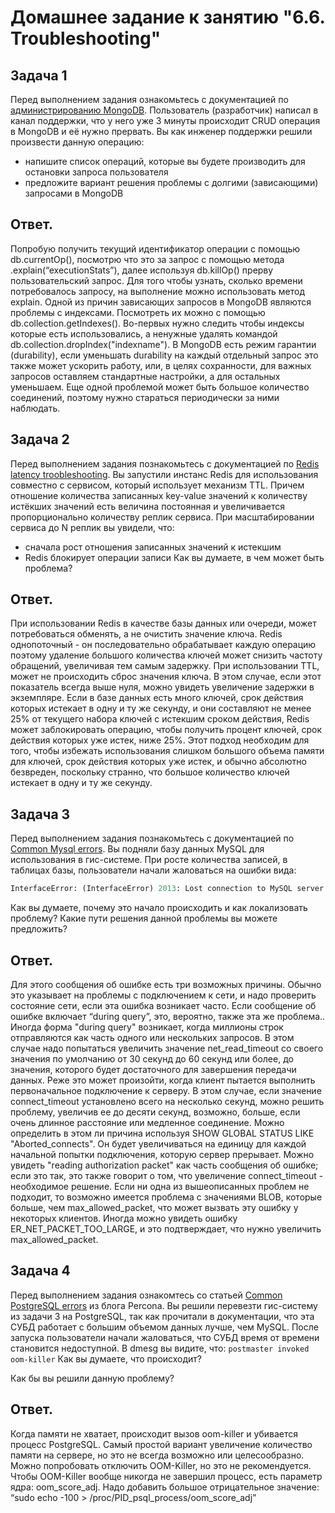 # Домашнее задание к занятию "6.6. Troubleshooting"
## Задача 1
Перед выполнением задания ознакомьтесь с документацией по [администрированию MongoDB](https://docs.mongodb.com/manual/administration/).
Пользователь (разработчик) написал в канал поддержки, что у него уже 3 минуты происходит CRUD операция в MongoDB и её 
нужно прервать. 
Вы как инженер поддержки решили произвести данную операцию:
- напишите список операций, которые вы будете производить для остановки запроса пользователя
- предложите вариант решения проблемы с долгими (зависающими) запросами в MongoDB

## Ответ.

Попробую получить текущий идентификатор операции с помощью db.currentOp(), посмотрю что это за запрос с помощью метода .explain(“executionStats”),  далее используя db.killOp() прерву пользовательский запрос.
Для того чтобы узнать, сколько времени потребовалось запросу, на выполнение можно использовать метод explain. Одной из причин зависающих запросов  в MongoDB являются проблемы с индексами. Посмотреть их можно с помощью db.collection.getIndexes(). Во-первых нужно следить чтобы индексы которые есть использовались, а ненужные удалять командой db.collection.dropIndex("indexname"). 
В MongoDB есть режим гарантии (durability), если уменьшать durability на каждый отдельный запрос это также может ускорить работу, или, в целях сохранности, для важных запросов оставляем стандартные настройки, а для остальных уменьшаем. Еще одной проблемой может быть большое количество соединений, поэтому нужно стараться периодически за ними наблюдать.


## Задача 2
Перед выполнением задания познакомьтесь с документацией по [Redis latency troobleshooting](https://redis.io/topics/latency).
Вы запустили инстанс Redis для использования совместно с сервисом, который использует механизм TTL. 
Причем отношение количества записанных key-value значений к количеству истёкших значений есть величина постоянная и
увеличивается пропорционально количеству реплик сервиса. 
При масштабировании сервиса до N реплик вы увидели, что:
- сначала рост отношения записанных значений к истекшим
- Redis блокирует операции записи
Как вы думаете, в чем может быть проблема?

## Ответ.

При использовании Redis в качестве базы данных или очереди, может потребоваться обменять, а не очистить значение ключа. Redis однопоточный - он последовательно обрабатывает каждую операцию поэтому удаление большого количества ключей может снизить частоту обращений, увеличивая тем самым задержку. При использовании TTL,  может не происходить сброс  значения ключа. В этом случае, если этот показатель всегда выше нуля, можно увидеть увеличение задержки в экземпляре. 
Если в базе данных есть много ключей, срок действия которых истекает в одну и ту же секунду, и они составляют не менее 25% от текущего набора ключей с истекшим сроком действия, Redis может заблокировать операцию, чтобы получить процент ключей, срок действия которых уже истек, ниже 25%. Этот подход необходим для того, чтобы избежать использования слишком большого объема памяти для ключей, срок действия которых уже истек, и обычно абсолютно безвреден, поскольку странно, что большое количество ключей истекает в одну и ту же секунду.


 
## Задача 3
Перед выполнением задания познакомьтесь с документацией по [Common Mysql errors](https://dev.mysql.com/doc/refman/8.0/en/common-errors.html).
Вы подняли базу данных MySQL для использования в гис-системе. При росте количества записей, в таблицах базы,
пользователи начали жаловаться на ошибки вида:
```python
InterfaceError: (InterfaceError) 2013: Lost connection to MySQL server during query u'SELECT..... '
```
Как вы думаете, почему это начало происходить и как локализовать проблему?
Какие пути решения данной проблемы вы можете предложить?

## Ответ.

Для этого сообщения об ошибке есть три возможных причины. 
Обычно это указывает на проблемы с подключением к сети, и надо проверить состояние сети, если эта ошибка возникает часто. Если сообщение об ошибке включает “during query”, это, вероятно, также эта же проблема.. Иногда форма "during query" возникает, когда миллионы строк отправляются как часть одного или нескольких запросов. В этом случае надо попытаться увеличить значение net_read_timeout со своего значения по умолчанию от 30 секунд до 60 секунд или более, до значения, которого будет достаточного для завершения передачи данных. 
Реже это может произойти, когда клиент пытается выполнить первоначальное подключение к серверу. В этом случае, если значение connect_timeout установлено всего на несколько секунд, можно решить проблему, увеличив ее до десяти секунд, возможно, больше, если очень длинное расстояние или медленное соединение. Можно определить в этом ли причина используя SHOW GLOBAL STATUS LIKE "Aborted_connects". Он будет увеличиваться на единицу для каждой начальной попытки подключения, которую сервер прерывает. Можно увидеть "reading authorization packet" как часть сообщения об ошибке; если это так, это также говорит о том, что увеличение  connect_timeout - необходимое решение.
Если ни одна из вышеописанных проблем не подходит, то возможно имеется проблема с значениями BLOB, которые больше, чем max_allowed_packet, что может вызвать эту ошибку у некоторых клиентов. Иногда можно увидеть ошибку ER_NET_PACKET_TOO_LARGE, и это подтверждает, что нужно увеличить max_allowed_packet.


## Задача 4
Перед выполнением задания ознакомтесь со статьей [Common PostgreSQL errors](https://www.percona.com/blog/2020/06/05/10-common-postgresql-errors/) из блога Percona.
Вы решили перевезти гис-систему из задачи 3 на PostgreSQL, так как прочитали в документации, что эта СУБД работает с 
большим объемом данных лучше, чем MySQL.
После запуска пользователи начали жаловаться, что СУБД время от времени становится недоступной. В dmesg вы видите, что:
`postmaster invoked oom-killer`
Как вы думаете, что происходит?

Как бы вы решили данную проблему?

## Ответ.

Когда памяти не хватает, происходит вызов oom-killer  и убивается процесс PostgreSQL. Самый простой вариант увеличение количество памяти на сервере, но это не всегда возможно или целесообразно. Можно попробовать отключить OOM-Killer, но это не рекомендуется. Чтобы OOM-Killer вообще никогда не завершил процесс, есть  параметр ядра: oom_score_adj. Надо добавить большое отрицательное значение:
 “sudo echo -100 > /proc/PID_psql_process/oom_score_adj”

